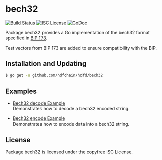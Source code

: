 bech32
==========

[![Build Status](https://github.com/hdfchain/hdfd/workflows/Build%20and%20Test/badge.svg)](https://github.com/hdfchain/hdfd/actions)
[![ISC License](https://img.shields.io/badge/license-ISC-blue.svg)](http://copyfree.org)
[![GoDoc](https://img.shields.io/badge/godoc-reference-blue.svg)](https://godoc.org/github.com/hdfchain/hdfd/bech32)

Package bech32 provides a Go implementation of the bech32 format specified in
[BIP 173](https://github.com/bitcoin/bips/blob/master/bip-0173.mediawiki).

Test vectors from BIP 173 are added to ensure compatibility with the BIP.

## Installation and Updating

```bash
$ go get -u github.com/hdfchain/hdfd/bech32
```

## Examples

* [Bech32 decode Example](https://godoc.org/github.com/hdfchain/hdfd/bech32#example-Decode)  
  Demonstrates how to decode a bech32 encoded string.

* [Bech32 encode Example](https://godoc.org/github.com/hdfchain/hdfd/bech32#example-Encode)  
  Demonstrates how to encode data into a bech32 string.

## License

Package bech32 is licensed under the [copyfree](http://copyfree.org) ISC
License.

